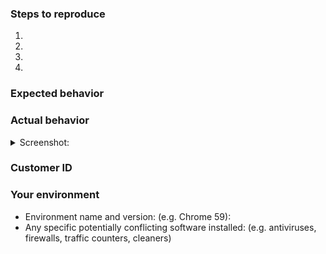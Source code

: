 <!--- Help us to avoid duplicate reports, make sure you have searched through existing issues before submitting a new one-->


<!--- If you are requesting a new feature, tell us how it should work in free form-->
<!--- If you are reporting a bug, submit the detailed description using the template below-->

### Steps to reproduce
<!--- Provide a link to a live example or a clear set of steps to reproduce the issue-->
1.
2.
3.
4.

### Expected behavior
<!--- Tell us what should happen -->

### Actual behavior
<!--- Tell us what happens instead -->


<details><summary>Screenshot:</summary>

<!--- drag and drop, upload or paste your screenshot to this area-->

</details>


### Customer ID 
<!--- Send us a diagnostic report through the application, click on the gear icon in the app's main window, and choose "Support". You will get an auto-reply with you Customer ID after sending a report -->

### Your environment
<!--- Please include all relevant details about the environment you experienced the bug in -->
* Environment name and version: (e.g. Chrome 59):
* Any specific potentially conflicting software installed: (e.g. antiviruses, firewalls, traffic counters, cleaners)
